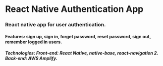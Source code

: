 # React Native Authentication App
### React native app for user authentication.
#### Features: sign up, sign in, forget password, reset password, sign out, remember logged in users.
##### Technologies: Front-end: React Native, native-base, react-navigation 2. Back-end: AWS Amplify.
